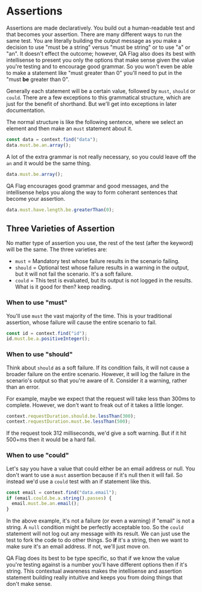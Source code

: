 # Assertions

Assertions are made declaratively. You build out a human-readable test and that becomes your assertion. There are many different ways to run the same test. You are literally building the output message as you make a decision to use "must be a string" versus "must be string" or to use "a" or "an". It doesn't effect the outcome; however, QA Flag also does its best with intellisense to present you only the options that make sense given the value you're testing and to encourage good grammar. So you won't even be able to make a statement like "must greater than 0" you'll need to put in the "must **be** greater than 0".

Generally each statement will be a certain value, followed by `must`, `should` or `could`. There are a few exceptions to this grammatical structure, which are just for the benefit of shorthand. But we'll get into exceptions in later documentation.

The normal structure is like the following sentence, where we select an element and then make an `must` statement about it.

```typescript
const data = context.find("data");
data.must.be.an.array();
```

A lot of the extra grammar is not really necessary, so you could leave off the `an` and it would be the same thing.

```typescript
data.must.be.array();
```

QA Flag encourages good grammar and good messages, and the intellisense helps you along the way to form coherant sentences that become your assertion.

```typescript
data.must.have.length.be.greaterThan(0);
```

## Three Varieties of Assertion

No matter type of assertion you use, the rest of the test (after the keyword) will be the same. The three varieties are:

- `must` = Mandatory test whose failure results in the scenario failing.
- `should` = Optional test whose failure results in a warning in the output, but it will not fail the scenario. It's a soft failure.
- `could` = This test is evaluated, but its output is not logged in the results. What is it good for then? keep reading.

### When to use "must"

You'll use `must` the vast majority of the time. This is your traditional assertion, whose failure will cause the entire scenario to fail.

```typescript
const id = context.find("id");
id.must.be.a.positiveInteger();
```

### When to use "should"

Think about `should` as a soft failure. If its condition fails, it will not cause a broader failure on the entire scenario. However, it will log the failure in the scenario's output so that you're aware of it. Consider it a warning, rather than an error.

For example, maybe we expect that the request will take less than 300ms to complete. However, we don't want to freak out of it takes a little longer.

```typescript
context.requestDuration.should.be.lessThan(300);
context.requestDuration.must.be.lessThan(500);
```

If the request took 312 milliseconds, we'd give a soft warning. But if it hit 500+ms then it would be a hard fail.

### When to use "could"

Let's say you have a value that could either be an email address or null. You don't want to use a `must` assertion because if it's null then it will fail. So instead we'd use a `could` test with an if statement like this.

```typescript
const email = context.find("data.email");
if (email.could.be.a.string().passes) {
  email.must.be.an.email();
}
```

In the above example, it's not a failure (or even a warning) if "email" is not a string. A `null` condition might be perfectly acceptable too. So the `could` statement will not log out any message with its result. We can just use the test to fork the code to do other things. So **if** it's a string, then we want to make sure it's an email address. If not, we'll just move on.

QA Flag does its best to be type specific, so that if we know the value you're testing against is a number you'll have different options then if it's string. This contextual awareness makes the intellisense and assertion statement building really intuitive and keeps you from doing things that don't make sense.
